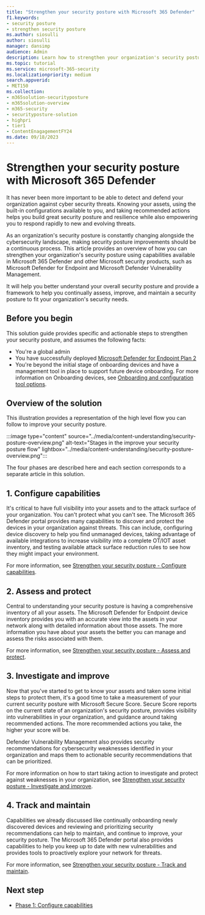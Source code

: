 ```yaml
---
title: "Strengthen your security posture with Microsoft 365 Defender"
f1.keywords:
- security posture
- strengthen security posture
ms.author: siosulli
author: siosulli
manager: dansimp
audience: Admin
description: Learn how to strengthen your organization's security posture.
ms.topic: tutorial
ms.service: microsoft-365-security
ms.localizationpriority: medium
search.appverid:
- MET150
ms.collection:
- m365solution-securityposture
- m365solution-overview
- m365-security
- securityposture-solution
- highpri
- tier1
- ContentEnagagementFY24
ms.date: 09/18/2023
---
```


# Strengthen your security posture with Microsoft 365 Defender

It has never been more important to be able to detect and defend your organization against cyber security threats. Knowing your assets, using the built-in configurations available to you, and taking recommended actions helps you build great security posture and resilience while also empowering you to respond rapidly to new and evolving threats.

As an organization's security posture is constantly changing alongside the cybersecurity landscape, making security posture improvements should be a continuous process. This article provides an overview of how you can strengthen your organization's security posture using capabilities available in Microsoft 365 Defender and other Microsoft security products, such as Microsoft Defender for Endpoint and Microsoft Defender Vulnerability Management.

It will help you better understand your overall security posture and provide a framework to help you continually assess, improve, and maintain a security posture to fit your organization's security needs.

## Before you begin

This solution guide provides specific and actionable steps to strengthen your security posture, and assumes the following facts:

- You're a global admin
- You have successfully deployed [Microsoft Defender for Endpoint Plan 2](../security/defender-endpoint/microsoft-defender-endpoint.md)
- You're beyond the initial stage of onboarding devices and have a management tool in place to support future device onboarding. For more information on Onboarding devices, see [Onboarding and configuration tool options](../security/defender-endpoint/mde-planning-guide.md).

## Overview of the solution

This illustration provides a representation of the high level flow you can follow to improve your security posture.

:::image type="content" source="../media/content-understanding/security-posture-overview.png" alt-text="Stages in the improve your security posture flow" lightbox="../media/content-understanding/security-posture-overview.png":::

The four phases are described here and each section corresponds to a separate article in this solution.

## 1. Configure capabilities

It's critical to have full visibility into your assets and to the attack surface of your organization. You can't protect what you can't see. The Microsoft 365 Defender portal provides many capabilities to discover and protect the devices in your organization against threats. This can include, configuring device discovery to help you find unmanaged devices, taking advantage of available integrations to increase visibility into a complete OT/IOT asset inventory, and testing available attack surface reduction rules to see how they might impact your environment.

For more information, see [Strengthen your security posture - Configure capabilities](strengthen-security-posture-configure-capabilities.md).

## 2. Assess and protect

Central to understanding your security posture is having a comprehensive inventory of all your assets. The Microsoft Defender for Endpoint device inventory provides you with an accurate view into the assets in your network along with detailed information about those assets. The more information you have about your assets the better you can manage and assess the risks associated with them.

For more information, see [Strengthen your security posture - Assess and protect](strengthen-security-posture-assess-protect.md).

## 3. Investigate and improve

Now that you've started to get to know your assets and taken some initial steps to protect them, it's a good time to take a measurement of your current security posture with Microsoft Secure Score. Secure Score reports on the current state of an organization's security posture, provides visibility into vulnerabilities in your organization, and guidance around taking recommended actions. The more recommended actions you take, the higher your score will be.

Defender Vulnerability Management also provides security recommendations for cybersecurity weaknesses identified in your organization and maps them to actionable security recommendations that can be prioritized.

For more information on how to start taking action to investigate and protect against weaknesses in your organization, see [Strengthen your security posture - Investigate and improve](strengthen-security-posture-investigate-improve.md).

## 4. Track and maintain

Capabilities we already discussed like continually onboarding newly discovered devices and reviewing and prioritizing security recommendations can help to maintain, and continue to improve, your security posture. The Microsoft 365 Defender portal also provides capabilities to help you keep up to date with new vulnerabilities and provides tools to proactively explore your network for threats.

For more information, see [Strengthen your security posture - Track and maintain](strengthen-security-posture-track-maintain.md).

## Next step

- [Phase 1: Configure capabilities](strengthen-security-posture-configure-capabilities.md)
